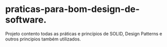 # praticas-para-bom-design-de-software.
Projeto contento todas as práticas e princípios de SOLID, Design Patterns e outros principios também utilizados.
